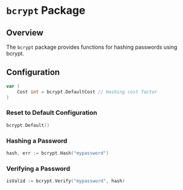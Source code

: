 # `bcrypt` Package

## Overview
The `bcrypt` package provides functions for hashing passwords using bcrypt.

## Configuration
```go
var (
    Cost int = bcrypt.DefaultCost // Hashing cost factor
)
```

### Reset to Default Configuration
```go
bcrypt.Default()
```

### Hashing a Password
```go
hash, err := bcrypt.Hash("mypassword")
```

### Verifying a Password
```go
isValid := bcrypt.Verify("mypassword", hash)
```

